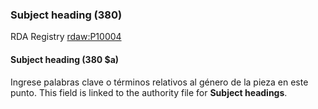 ### Subject heading (380)

RDA Registry [rdaw:P10004](http://www.rdaregistry.info/Elements/w/#P10004)

#### Subject heading (380 $a)

Ingrese palabras clave o términos relativos al género de la pieza en este punto. This field is linked to the authority file for **Subject headings**.
